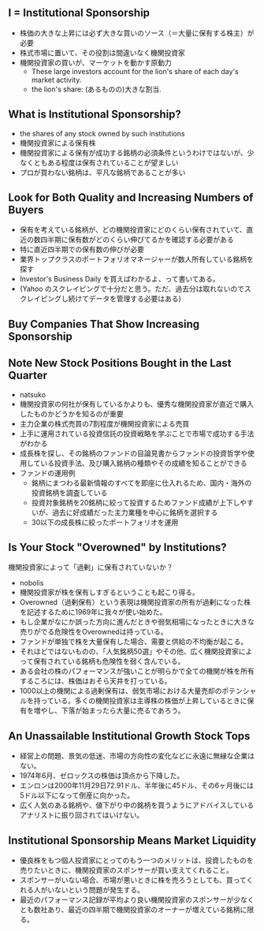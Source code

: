 ## I = Institutional Sponsorship
- 株価の大きな上昇には必ず大きな買いのソース（＝大量に保有する株主）が必要
- 株式市場に置いて、その役割は間違いなく機関投資家
- 機関投資家の買いが、マーケットを動かす原動力
    - These large investors account for the lion's share of each day's market activity.
    - the lion's share: (あるものの)大きな割当.

## What is Institutional Sponsorship?
- the shares of any stock owned by such institutions
- 機関投資家による保有株
- 機関投資家による保有が成功する銘柄の必須条件というわけではないが、少なくともある程度は保有されていることが望ましい
- プロが買わない銘柄は、平凡な銘柄であることが多い

## Look for Both Quality and Increasing Numbers of Buyers
- 保有を考えている銘柄が、どの機関投資家にどのくらい保有されていて、直近の数四半期に保有数がどのくらい伸びてるかを確認する必要がある
- 特に直近四半期での保有数の伸びが必要
- 業界トップクラスのポートフォリオマネージャーが数人所有している銘柄を探す
- Investor's Business Daily を買えばわかるよ、って書いてある。
- (Yahoo のスクレイピングで十分だと思う。ただ、過去分は取れないのでスクレイピングし続けてデータを管理する必要はある)


## Buy Companies That Show Increasing Sponsorship
## Note New Stock Positions Bought in the Last Quarter
- natsuko
- 機関投資家の何社が保有しているかよりも、優秀な機関投資家が直近で購入したものかどうかを知るのが重要
- 主力企業の株式売買の7割程度が機関投資家による売買
- 上手に運用されている投資信託の投資戦略を学ぶことで市場で成功する手法がわかる
- 成長株を探し、その銘柄のファンドの目論見書からファンドの投資哲学や使用している投資手法、及び購入銘柄の種類やその成績を知ることができる
- ファンドの運用例
  - 銘柄にまつわる最新情報のすべてを即座に仕入れるため、国内・海外の投資銘柄を調査している
  - 投資対象銘柄を20銘柄に絞って投資するためファンド成績が上下しやすいが、過去に好成績だった主力業種を中心に銘柄を選択する
  - 30以下の成長株に絞ったポートフォリオを運用

## Is Your Stock "Overowned" by Institutions?
機関投資家によって「過剰」に保有されていないか？
- nobolis
- 機関投資家が株を保有しすぎるということも起こり得る。
- Overowned（過剰保有）という表現は機関投資家の所有が過剰になった株を記述するために1969年に我々が使い始めた。
- もし企業がなにか誤った方向に進んだときや弱気相場になったときに大きな売りがでる危険性をOverownedは持っている。
- ファンドが単独で株を大量保有した場合、需要と供給の不均衡が起こる。
- それほどではないものの、「人気銘柄50選」やその他、広く機関投資家によって保有されている銘柄も危険性を弱く含んでいる。
- ある会社の株のパフォーマンスが強いことが明らかで全ての機関が株を所有するころには、株価はおそら天井を打っている。
- 1000以上の機関による過剰保有は、弱気市場における大量売却のポテンシャルを持っている。多くの機関投資家は主導株の株価が上昇しているときに保有を増やし、下落が始まったら大量に売るであろう。

## An Unassailable Institutional Growth Stock Tops
- 経営上の問題、景気の低迷、市場の方向性の変化などに永遠に無縁な企業はない。
- 1974年6月、ゼロックスの株価は頂点から下降した。
- エンロンは2000年11月29日72.91ドル、半年後に45ドル、その6ヶ月後には5ドル以下になって倒産に向かった。
- 広く人気のある銘柄や、値下がり中の銘柄を買うようにアドバイスしているアナリストに振り回されてはいけない。

## Institutional Sponsorship Means Market Liquidity
- 優良株をもつ個人投資家にとってのもう一つのメリットは、投資したものを売りたいときに、機関投資家のスポンサーが買い支えてくれること。
- スポンサーがいない場合、市場が悪いときに株を売ろうとしても、買ってくれる人がいないという問題が発生する。
- 最近のパフォーマンス記録が平均より良い機関投資家のスポンサーが少なくとも数社あり、最近の四半期で機関投資家のオーナーが増えている銘柄に限る。

